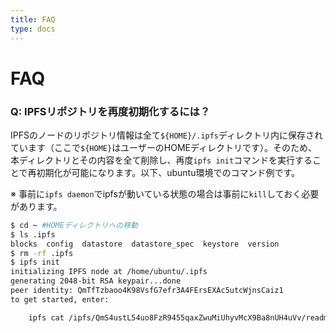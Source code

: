 ```yaml
---
title: FAQ
type: docs
---
```

# FAQ
### Q: IPFSリポジトリを再度初期化するには？
IPFSのノードのリポジトリ情報は全て`${HOME}/.ipfs`ディレクトリ内に保存されています（ここで`${HOME}`はユーザーのHOMEディレクトリです）。そのため、本ディレクトリとその内容を全て削除し、再度`ipfs init`コマンドを実行することで再初期化が可能になります。以下、ubuntu環境でのコマンド例です。

※ 事前に`ipfs daemon`でipfsが動いている状態の場合は事前に`kill`しておく必要があります。

```bash
$ cd ~ #HOMEディレクトリへの移動
$ ls .ipfs
blocks  config  datastore  datastore_spec  keystore  version
$ rm -rf .ipfs
$ ipfs init
initializing IPFS node at /home/ubuntu/.ipfs
generating 2048-bit RSA keypair...done
peer identity: QmTfTzbaoo4K98VsfG7efr3A4FErsEXAc5utcWjnsCaiz1
to get started, enter:

	ipfs cat /ipfs/QmS4ustL54uo8FzR9455qaxZwuMiUhyvMcX9Ba8nUH4uVv/readme
```
